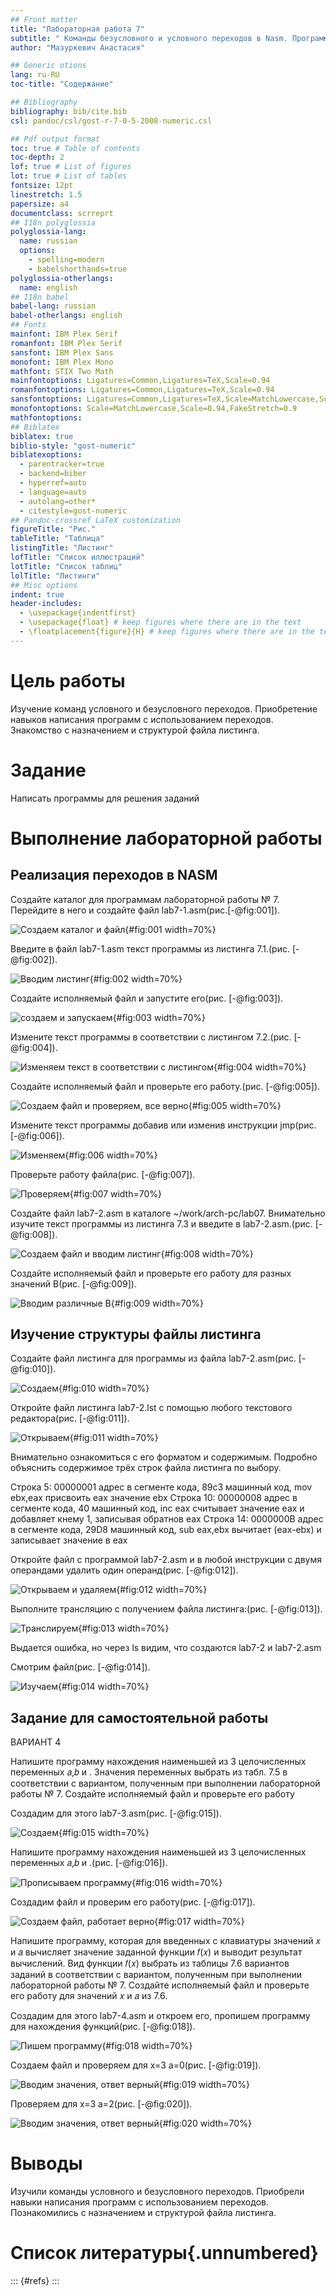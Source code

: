 ```yaml
---
## Front matter
title: "Лабораторная работа 7"
subtitle: " Команды безусловного и условного переходов в Nasm. Программирование ветвлений."
author: "Мазуркевич Анастасия"

## Generic otions
lang: ru-RU
toc-title: "Содержание"

## Bibliography
bibliography: bib/cite.bib
csl: pandoc/csl/gost-r-7-0-5-2008-numeric.csl

## Pdf output format
toc: true # Table of contents
toc-depth: 2
lof: true # List of figures
lot: true # List of tables
fontsize: 12pt
linestretch: 1.5
papersize: a4
documentclass: scrreprt
## I18n polyglossia
polyglossia-lang:
  name: russian
  options:
	- spelling=modern
	- babelshorthands=true
polyglossia-otherlangs:
  name: english
## I18n babel
babel-lang: russian
babel-otherlangs: english
## Fonts
mainfont: IBM Plex Serif
romanfont: IBM Plex Serif
sansfont: IBM Plex Sans
monofont: IBM Plex Mono
mathfont: STIX Two Math
mainfontoptions: Ligatures=Common,Ligatures=TeX,Scale=0.94
romanfontoptions: Ligatures=Common,Ligatures=TeX,Scale=0.94
sansfontoptions: Ligatures=Common,Ligatures=TeX,Scale=MatchLowercase,Scale=0.94
monofontoptions: Scale=MatchLowercase,Scale=0.94,FakeStretch=0.9
mathfontoptions:
## Biblatex
biblatex: true
biblio-style: "gost-numeric"
biblatexoptions:
  - parentracker=true
  - backend=biber
  - hyperref=auto
  - language=auto
  - autolang=other*
  - citestyle=gost-numeric
## Pandoc-crossref LaTeX customization
figureTitle: "Рис."
tableTitle: "Таблица"
listingTitle: "Листинг"
lofTitle: "Список иллюстраций"
lotTitle: "Список таблиц"
lolTitle: "Листинги"
## Misc options
indent: true
header-includes:
  - \usepackage{indentfirst}
  - \usepackage{float} # keep figures where there are in the text
  - \floatplacement{figure}{H} # keep figures where there are in the text
---
```


# Цель работы

Изучение команд условного и безусловного переходов. Приобретение навыков написания программ с использованием переходов. Знакомство с назначением и структурой файла
листинга.

# Задание

Написать программы для решения заданий


# Выполнение лабораторной работы
## Реализация переходов в NASM

Создайте каталог для программам лабораторной работы № 7. Перейдите в него и создайте файл lab7-1.asm(рис.[-@fig:001]).

![Создаем каталог и файл](image/7.1.jpg){#fig:001 width=70%}

Введите в файл lab7-1.asm текст программы из листинга 7.1.(рис. [-@fig:002]).

![Вводим листинг](image/7.2.jpg){#fig:002 width=70%}

Создайте исполняемый файл и запустите его(рис. [-@fig:003]).

![создаем и запускаем](image/7.3.jpg){#fig:003 width=70%}

 Измените текст программы в соответствии с листингом 7.2.(рис. [-@fig:004]).

![Изменяем текст в соответствии с листингом](image/7.4.jpg){#fig:004 width=70%}

Создайте исполняемый файл и проверьте его работу.(рис. [-@fig:005]).

![Создаем файл и проверяем, все верно](image/7.5.jpg){#fig:005 width=70%}

Измените текст программы добавив или изменив инструкции jmp(рис. [-@fig:006]).

![Изменяем](image/7.6.jpg){#fig:006 width=70%}

Проверьте работу файла(рис. [-@fig:007]).

![Проверяем](image/7.7.jpg){#fig:007 width=70%}

Создайте файл lab7-2.asm в каталоге ~/work/arch-pc/lab07. Внимательно изучите текст программы из листинга 7.3 и введите в lab7-2.asm.(рис. [-@fig:008]).

![Создаем файл и вводим листинг](image/7.8.jpg){#fig:008 width=70%}

Создайте исполняемый файл и проверьте его работу для разных значений B(рис. [-@fig:009]).

![Вводим различные В](image/7.9.jpg){#fig:009 width=70%}

## Изучение структуры файлы листинга

Создайте файл листинга для программы из файла lab7-2.asm(рис. [-@fig:010]).

![Создаем](image/7.10.jpg){#fig:010 width=70%}

Откройте файл листинга lab7-2.lst с помощью любого текстового редактора(рис. [-@fig:011]).

![Открываем](image/7.11.jpg){#fig:011 width=70%}

Внимательно ознакомиться с его форматом и содержимым. Подробно объяснить содержимое трёх строк файла листинга по выбору.

Строка 5: 00000001 адрес в сегменте кода, 89с3 машинный код, mov ebx,eax присвоить eax значение ebx
Строка 10: 00000008 адрес в сегменте кода, 40 машинный код, inc eax считывает значение eax и добавляет кнему 1, записывая обратнов eax
Строка 14: 0000000В адрес в сегменте кода, 29D8 машинный код, sub eax,ebx вычитает (eax-ebx) и записывает значение в eax

Откройте файл с программой lab7-2.asm и в любой инструкции с двумя операндами удалить один операнд(рис. [-@fig:012]).

![Открываем и удаляем](image/7.12.jpg){#fig:012 width=70%}

Выполните трансляцию с получением файла листинга:(рис. [-@fig:013]).

![Транслируем](image/7.13.jpg){#fig:013 width=70%}

Выдается ошибка, но через ls видим, что создаются lab7-2 и lab7-2.asm

Смотрим файл(рис. [-@fig:014]).

![Изучаем](image/7.14.jpg){#fig:014 width=70%}

## Задание для самостоятельной работы

ВАРИАНТ 4

Напишите программу нахождения наименьшей из 3 целочисленных переменных 𝑎,𝑏 и .
Значения переменных выбрать из табл. 7.5 в соответствии с вариантом, полученным
при выполнении лабораторной работы № 7. Создайте исполняемый файл и проверьте
его работу

Создадим для этого lab7-3.asm(рис. [-@fig:015]).

![Создаем](image/7.15.jpg){#fig:015 width=70%}

Напишите программу нахождения наименьшей из 3 целочисленных переменных 𝑎,𝑏 и .(рис. [-@fig:016]).

![Прописываем программу](image/7.16.jpg){#fig:016 width=70%}

Создадим файл и проверим его работу(рис. [-@fig:017]).

![Создаем файл, работает верно](image/7.17.jpg){#fig:017 width=70%}

Напишите программу, которая для введенных с клавиатуры значений 𝑥 и 𝑎 вычисляет
значение заданной функции 𝑓(𝑥) и выводит результат вычислений. Вид функции 𝑓(𝑥)
выбрать из таблицы 7.6 вариантов заданий в соответствии с вариантом, полученным
при выполнении лабораторной работы № 7. Создайте исполняемый файл и проверьте
его работу для значений 𝑥 и 𝑎 из 7.6.

Создадим для этого lab7-4.asm и откроем его, пропишем программу для нахождения функций(рис. [-@fig:018]).

![Пишем программу](image/7.18.jpg){#fig:018 width=70%}

Создаем файл и проверяем для х=3 а=0(рис. [-@fig:019]).

![Вводим значения, ответ верный](image/7.19.jpg){#fig:019 width=70%}

Проверяем для х=3 а=2(рис. [-@fig:020]).

![Вводим значения, ответ верный](image/7.20.jpg){#fig:020 width=70%}


# Выводы

Изучили команды условного и безусловного переходов. Приобрели навыки написания программ с использованием переходов. Познакомились с назначением и структурой файла
листинга.


# Список литературы{.unnumbered}

::: {#refs}
:::
